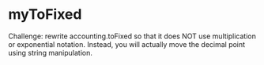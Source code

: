 # myToFixed
Challenge: rewrite accounting.toFixed so that it does NOT use multiplication or exponential notation. Instead, you will actually move the decimal point using string manipulation.
